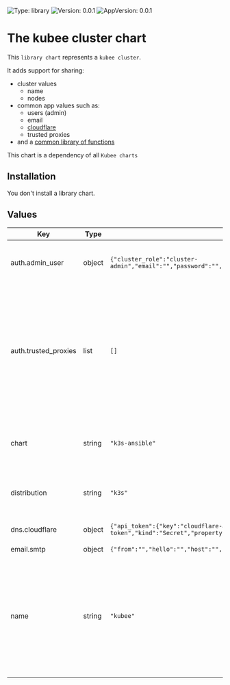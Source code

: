 

[//]: # (README.md generated by gotmpl. DO NOT EDIT.)

![Type: library](https://img.shields.io/badge/Type-library-informational?style=flat-square) ![Version: 0.0.1](https://img.shields.io/badge/Version-0.0.1-informational?style=flat-square) ![AppVersion: 0.0.1](https://img.shields.io/badge/AppVersion-0.0.1-informational?style=flat-square)

# The kubee cluster chart

This `library chart` represents a `kubee cluster`.

It adds support for sharing:
* cluster values
  * name
  * nodes
* common app values such as:
  * users (admin)
  * email
  * [cloudflare](../../docs/site/cloudflare.md)
  * trusted proxies
* and a [common library of functions](templates/_helpers.tpl)

This chart is a dependency of all `Kubee charts`

## Installation

You don't install a library chart.

## Values

| Key | Type | Default | Description |
|-----|------|---------|-------------|
| auth.admin_user | object | `{"cluster_role":"cluster-admin","email":"","password":"","username":"admin"}` | The admin user  * created as admin user in Kubernetes and other app  * added in basicAuth |
| auth.trusted_proxies | list | `[]` | Trusted Proxies If trusted, reverse proxies handler will proxy and augment the sensitive X-Forwarded-* request headers.  You should set the CIDR value of: * internal proxy such as traefik * and external proxy such as cloudflare It's used by Traefik and all auth application that needs the real ip and trust the X-forward headers |
| chart | string | `"k3s-ansible"` | The cluster chart. The cluster chart is responsible for the installation/management of Kubernetes on the nodes |
| distribution | string | `"k3s"` | The kubernetes distribution k3s is the distribution that has a cluster chart implemented. |
| dns.cloudflare | object | `{"api_token":{"key":"cloudflare-api-token","kind":"Secret","property":"","value":""},"dns_zones":[]}` | Cloudflare Enabled if the domain list is not empty |
| email.smtp | object | `{"from":"","hello":"","host":"","password":"","port":465,"username":""}` | Smtp Configuration |
| name | string | `"kubee"` | The cluster name used: * to identify the cluster (for instance, on prometheus remote-write metrics, the name is added as label) * as default first instance name for operator (for instance, prometheus operator allows to install multiple prometheus that needs to be unique. Kube-prometheus asks for a unique name) |

 